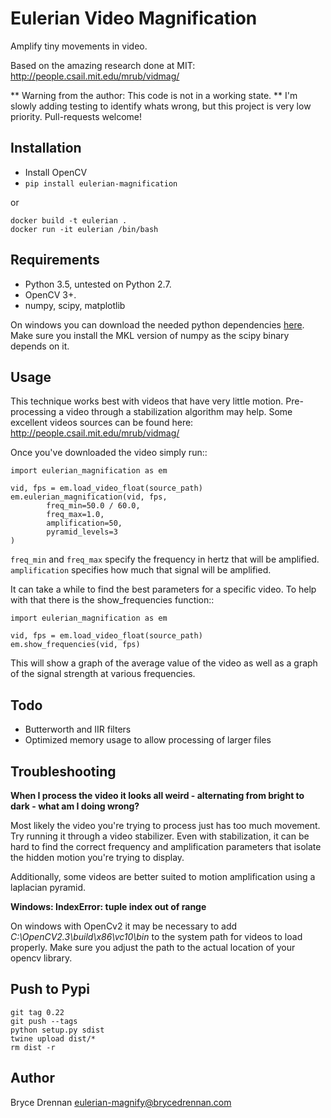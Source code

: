 # Eulerian Video Magnification

Amplify tiny movements in video.

Based on the amazing research done at MIT:
http://people.csail.mit.edu/mrub/vidmag/

** Warning from the author: This code is not in a working state. **  I'm slowly adding testing to identify whats wrong, but this project is very low priority.  Pull-requests welcome!

## Installation
  - Install OpenCV
  - `pip install eulerian-magnification`
  
  or
  
    docker build -t eulerian .
    docker run -it eulerian /bin/bash

## Requirements
  - Python 3.5, untested on Python 2.7.
  - OpenCV 3+.
  - numpy, scipy, matplotlib

On windows you can download the needed python dependencies [here](http://www.lfd.uci.edu/~gohlke/pythonlibs/). Make sure you install the MKL
version of numpy as the scipy binary depends on it.

## Usage

This technique works best with videos that have very little motion. Pre-processing a video through a stabilization
algorithm may help.  Some excellent videos sources can be found here: http://people.csail.mit.edu/mrub/vidmag/

Once you've downloaded the video simply run::

    import eulerian_magnification as em

    vid, fps = em.load_video_float(source_path)
    em.eulerian_magnification(vid, fps, 
            freq_min=50.0 / 60.0,
            freq_max=1.0,
            amplification=50,
            pyramid_levels=3
    )


`freq_min` and `freq_max` specify the frequency in hertz that will be amplified. `amplification` specifies how much that signal will be amplified.

It can take a while to find the best parameters for a specific video. To help with that there is the show_frequencies
function::


    import eulerian_magnification as em
    
    vid, fps = em.load_video_float(source_path)
    em.show_frequencies(vid, fps)


This will show a graph of the average value of the video as well as a graph of the signal strength at various
frequencies.

## Todo
 - Butterworth and IIR filters
 - Optimized memory usage to allow processing of larger files

## Troubleshooting


**When I process the video it looks all weird - alternating from bright to dark - what am I doing wrong?**

Most likely the video you're trying to process just has too much movement. Try running it through a video stabilizer.
Even with stabilization, it can be hard to find the correct frequency and amplification parameters that isolate the
hidden motion you're trying to display.

Additionally, some videos are better suited to motion amplification using a laplacian pyramid.

**Windows: IndexError: tuple index out of range**

On windows with OpenCv2 it may be necessary to add *C:\\OpenCV2.3\\build\\x86\\vc10\\bin* to the system path for videos to load
properly.  Make sure you adjust the path to the actual location of your opencv library.

## Push to Pypi

    git tag 0.22
    git push --tags
    python setup.py sdist
    twine upload dist/*
    rm dist -r


## Author

Bryce Drennan <eulerian-magnify@brycedrennan.com>
